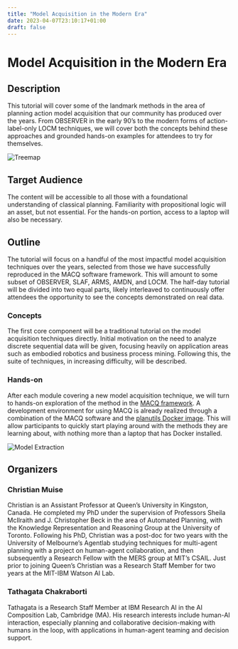 ```yaml
---
title: "Model Acquisition in the Modern Era"
date: 2023-04-07T23:10:17+01:00
draft: false
---
```


# Model Acquisition in the Modern Era

## Description

This tutorial will cover some of the landmark methods in the area of planning action model acquisition that our community has produced over the years. From OBSERVER in the early 90’s to the modern forms of action-label-only LOCM techniques, we will cover both the concepts behind these approaches and grounded hands-on examples for attendees to try for themselves.

![Treemap](https://mulab.ai/img/projects/macq/treemap.png)

## Target Audience

The content will be accessible to all those with a foundational understanding of classical planning. Familiarity with propositional logic will an asset, but not essential. For the hands-on portion, access to a laptop will also be necessary.

## Outline

The tutorial will focus on a handful of the most impactful model acquisition techniques over the years, selected from those we have successfully reproduced in the MACQ software framework. This will amount to some subset of OBSERVER, SLAF, ARMS, AMDN, and LOCM. The half-day tutorial will be divided into two equal parts, likely interleaved to continuously offer attendees the opportunity to see the concepts demonstrated on real data.

### Concepts

The first core component will be a traditional tutorial on the model acquisition techniques directly. Initial motivation on the need to analyze discrete sequential data will be given, focusing heavily on application areas such as embodied robotics and business process mining. Following this, the suite of techniques, in increasing difficulty, will be described.

### Hands-on

After each module covering a new model acquisition technique, we will turn to hands-on exploration of the method in the [MACQ framework](https://macq.planning.domains/). A development environment for using MACQ is already realized through a combination of the MACQ software and the [planutils Docker image](https://hub.docker.com/r/aiplanning/planutils). This will allow participants to quickly start playing around with the methods they are learning about, with nothing more than a laptop that has Docker installed.

![Model Extraction](https://mulab.ai/img/projects/macq/extraction.png)

## Organizers

### Christian Muise

Christian is an Assistant Professor at Queen’s University in Kingston, Canada. He completed my PhD under the supervision of Professors Sheila McIlraith and J. Christopher Beck in the area of Automated Planning, with the Knowledge Representation and Reasoning Group at the University of Toronto. Following his PhD, Christian was a post-doc for two years with the University of Melbourne’s Agentlab studying techniques for multi-agent planning with a project on human-agent collaboration, and then subsequently a Research Fellow with the MERS group at MIT’s CSAIL. Just prior to joining Queen’s Christian was a Research Staff Member for two years at the MIT-IBM Watson AI Lab.

### Tathagata Chakraborti

Tathagata is a Research Staff Member at IBM Research AI in the AI Composition Lab, Cambridge (MA). His research interests include human-AI interaction, especially planning and collaborative decision-making with humans in the loop, with applications in human-agent teaming and decision support.


